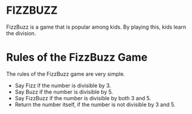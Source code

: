 # FIZZBUZZ
FizzBuzz is a game that is popular among kids. By playing this, kids learn the division.
# Rules of the FizzBuzz Game
The rules of the FizzBuzz game are very simple.
  * Say Fizz if the number is divisible by 3.
  * Say Buzz if the number is divisible by 5.
  * Say FizzBuzz if the number is divisible by both 3 and 5.
  * Return the number itself, if the number is not divisible by 3 and 5.
